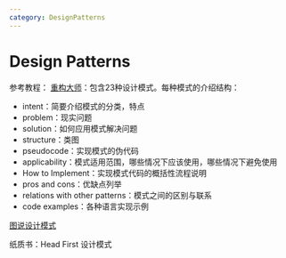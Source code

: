 ```yaml
---
category: DesignPatterns
---
```


# Design Patterns

参考教程：
[重构大师](https://refactoring.guru/design-patterns/catalog?_gl=1*1aybz2x*_ga*MTI1ODAzODczNC4xNzMwNDc0Mjcy*_ga_SR8Y3GYQYC*czE3NTQ3NDc4NzgkbzM2JGcwJHQxNzU0NzQ3ODc4JGo2MCRsMCRoMA..)：包含23种设计模式。每种模式的介绍结构：
- intent：简要介绍模式的分类，特点
- problem：现实问题
- solution：如何应用模式解决问题
- structure：类图
- pseudocode：实现模式的伪代码
- applicability：模式适用范围，哪些情况下应该使用，哪些情况下避免使用
- How to Implement：实现模式代码的概括性流程说明
- pros and cons：优缺点列举
- relations with other patterns：模式之间的区别与联系
- code examples：各种语言实现示例

[图说设计模式](https://design-patterns.readthedocs.io/zh-cn/latest/index.html)

纸质书：Head First 设计模式
